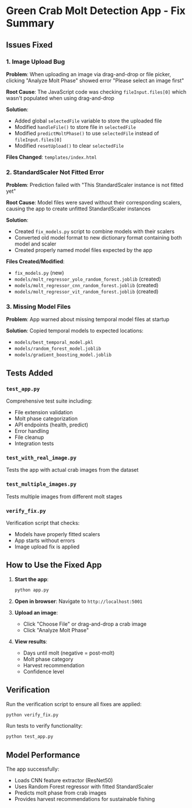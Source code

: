 # Green Crab Molt Detection App - Fix Summary

## Issues Fixed

### 1. Image Upload Bug
**Problem**: When uploading an image via drag-and-drop or file picker, clicking "Analyze Molt Phase" showed error "Please select an image first"

**Root Cause**: The JavaScript code was checking `fileInput.files[0]` which wasn't populated when using drag-and-drop

**Solution**: 
- Added global `selectedFile` variable to store the uploaded file
- Modified `handleFile()` to store file in `selectedFile`
- Modified `predictMoltPhase()` to use `selectedFile` instead of `fileInput.files[0]`
- Modified `resetUpload()` to clear `selectedFile`

**Files Changed**: `templates/index.html`

### 2. StandardScaler Not Fitted Error
**Problem**: Prediction failed with "This StandardScaler instance is not fitted yet"

**Root Cause**: Model files were saved without their corresponding scalers, causing the app to create unfitted StandardScaler instances

**Solution**:
- Created `fix_models.py` script to combine models with their scalers
- Converted old model format to new dictionary format containing both model and scaler
- Created properly named model files expected by the app

**Files Created/Modified**:
- `fix_models.py` (new)
- `models/molt_regressor_yolo_random_forest.joblib` (created)
- `models/molt_regressor_cnn_random_forest.joblib` (created)
- `models/molt_regressor_vit_random_forest.joblib` (created)

### 3. Missing Model Files
**Problem**: App warned about missing temporal model files at startup

**Solution**: Copied temporal models to expected locations:
- `models/best_temporal_model.pkl`
- `models/random_forest_model.joblib`
- `models/gradient_boosting_model.joblib`

## Tests Added

### `test_app.py`
Comprehensive test suite including:
- File extension validation
- Molt phase categorization
- API endpoints (health, predict)
- Error handling
- File cleanup
- Integration tests

### `test_with_real_image.py`
Tests the app with actual crab images from the dataset

### `test_multiple_images.py`
Tests multiple images from different molt stages

### `verify_fix.py`
Verification script that checks:
- Models have properly fitted scalers
- App starts without errors
- Image upload fix is applied

## How to Use the Fixed App

1. **Start the app**:
   ```bash
   python app.py
   ```

2. **Open in browser**:
   Navigate to `http://localhost:5001`

3. **Upload an image**:
   - Click "Choose File" or drag-and-drop a crab image
   - Click "Analyze Molt Phase"

4. **View results**:
   - Days until molt (negative = post-molt)
   - Molt phase category
   - Harvest recommendation
   - Confidence level

## Verification

Run the verification script to ensure all fixes are applied:
```bash
python verify_fix.py
```

Run tests to verify functionality:
```bash
python test_app.py
```

## Model Performance

The app successfully:
- Loads CNN feature extractor (ResNet50)
- Uses Random Forest regressor with fitted StandardScaler
- Predicts molt phase from crab images
- Provides harvest recommendations for sustainable fishing